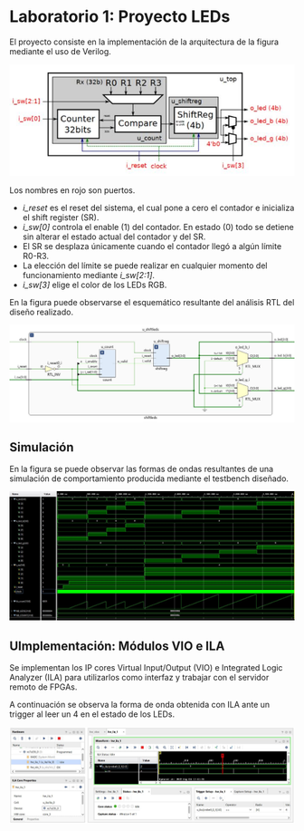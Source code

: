# Laboratorio 1: Proyecto LEDs

El proyecto consiste en la implementación de la arquitectura de la figura mediante el uso de Verilog.

![](./imgs/scheme.jpg)

Los nombres en rojo son puertos.
- *i_reset* es el reset del sistema, el cual pone a cero el contador e inicializa el shift register (SR).
- *i_sw[0]* controla el enable (1) del contador. En estado (0) todo se detiene sin alterar el estado actual del contador y del SR.
- El SR se desplaza únicamente cuando el contador llegó a algún límite R0-R3.
- La elección del límite se puede realizar en cualquier momento del funcionamiento mediante *i_sw[2:1]*.
- *i_sw[3]* elige el color de los LEDs RGB.

En la figura puede observarse el esquemático resultante del análisis RTL del diseño realizado.

![](./imgs/rtl_schematic.jpg)

## Simulación
En la figura se puede observar las formas de ondas resultantes de una simulación de comportamiento producida mediante el testbench diseñado.

![](./imgs/behavioral_sim.jpg)

## UImplementación: Módulos VIO e ILA
Se implementan los IP cores Virtual Input/Output (VIO) e Integrated Logic Analyzer (ILA) para utilizarlos como interfaz y trabajar con el servidor remoto de FPGAs.

A continuación se observa la forma de onda obtenida con ILA ante un trigger al leer un 4 en el estado de los LEDs.

![](./imgs/ila_waveform.jpg)